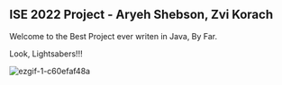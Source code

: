 ## ISE 2022 Project - Aryeh Shebson, Zvi Korach

Welcome to the Best Project ever writen in Java, By Far.<br>

Look, Lightsabers!!! <br>

![ezgif-1-c60efaf48a](https://user-images.githubusercontent.com/76116684/179419730-a783d089-3a92-4909-acb1-723a61eef03f.gif)



